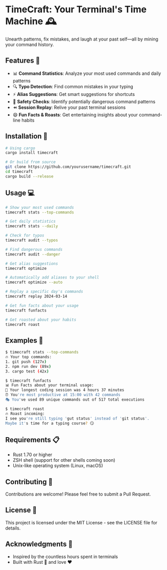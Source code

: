 # TimeCraft: Your Terminal's Time Machine 🕰️

Unearth patterns, fix mistakes, and laugh at your past self—all by mining your command history.

## Features 🌟

- 📊 **Command Statistics**: Analyze your most used commands and daily patterns
- 🔍 **Typo Detection**: Find common mistakes in your typing
- ⚡ **Alias Suggestions**: Get smart suggestions for shortcuts
- 🚨 **Safety Checks**: Identify potentially dangerous command patterns
- ⏪ **Session Replay**: Relive your past terminal sessions
- 😄 **Fun Facts & Roasts**: Get entertaining insights about your command-line habits

## Installation 🚀

```bash
# Using cargo
cargo install timecraft

# Or build from source
git clone https://github.com/yourusername/timecraft.git
cd timecraft
cargo build --release
```

## Usage 💻

```bash
# Show your most used commands
timecraft stats --top-commands

# Get daily statistics
timecraft stats --daily

# Check for typos
timecraft audit --typos

# Find dangerous commands
timecraft audit --danger

# Get alias suggestions
timecraft optimize

# Automatically add aliases to your shell
timecraft optimize --auto

# Replay a specific day's commands
timecraft replay 2024-03-14

# Get fun facts about your usage
timecraft funfacts

# Get roasted about your habits
timecraft roast
```

## Examples 📝

```bash
$ timecraft stats --top-commands
🔥 Your top commands:
1. git push (127x)
2. npm run dev (89x)
3. cargo test (42x)

$ timecraft funfacts
📊 Fun Facts about your terminal usage:
🏃 Your longest coding session was 4 hours 37 minutes
⏰ You're most productive at 15:00 with 42 commands
🎭 You've used 89 unique commands out of 517 total executions

$ timecraft roast
🔥 Roast incoming:
I see you're still typing 'gut status' instead of 'git status'.
Maybe it's time for a typing course? 😏
```

## Requirements 📋

- Rust 1.70 or higher
- ZSH shell (support for other shells coming soon)
- Unix-like operating system (Linux, macOS)

## Contributing 🤝

Contributions are welcome! Please feel free to submit a Pull Request.

## License 📄

This project is licensed under the MIT License - see the LICENSE file for details.

## Acknowledgments 🙏

- Inspired by the countless hours spent in terminals
- Built with Rust 🦀 and love ❤️ 